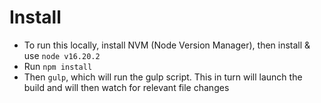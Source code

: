 # Install
 - To run this locally, install NVM (Node Version Manager), then install & use `node v16.20.2`
 - Run `npm install`
 - Then `gulp`, which will run the gulp script. This in turn will launch the build and will then watch for relevant file changes
